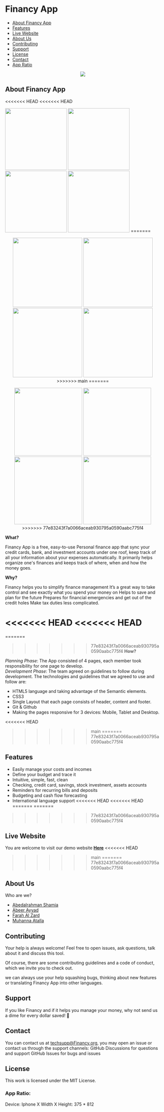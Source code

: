 # Financy App

- [About Financy App](#about)
- [Features](#features)
- [Live Website](#live)
- [About Us](#about-us)
- [Contributing](#contributing)
- [Support](#support)
- [License](#license)
- [Contact](#contact)
- [App Ratio](#ratio)

<p align="center">
  <img src="https://user-images.githubusercontent.com/73759748/138448806-31955b67-6f34-4f21-80e6-770b84d297d9.png" />
</p>



## About Financy App <span id="about"></span>

<<<<<<< HEAD
<<<<<<< HEAD
<p float="left">
<img src="https://user-images.githubusercontent.com/73759748/138448839-50f9f0c5-ab2b-48a9-a6a2-29568c9197da.png" width="200"/>
<img src="https://user-images.githubusercontent.com/73759748/138448848-0a87e16e-d026-4cdf-9a5b-6b15ad19b8be.png" width="200"/>
<img src="https://user-images.githubusercontent.com/73759748/138448868-e791c7c0-f586-49c3-8556-9919e5cee2df.png" width="200"/>
<img src="https://user-images.githubusercontent.com/73759748/138448879-a264e2c7-4abc-45c6-aee0-d26a5c163264.png" width="200"/>
=======
<p align="center">
<img src="https://user-images.githubusercontent.com/73759748/138448839-50f9f0c5-ab2b-48a9-a6a2-29568c9197da.png" width="225"/>
<img src="https://user-images.githubusercontent.com/73759748/138448848-0a87e16e-d026-4cdf-9a5b-6b15ad19b8be.png" width="225"/>
<img src="https://user-images.githubusercontent.com/73759748/138448868-e791c7c0-f586-49c3-8556-9919e5cee2df.png" width="225"/>
<img src="https://user-images.githubusercontent.com/73759748/138448879-a264e2c7-4abc-45c6-aee0-d26a5c163264.png" width="225"/>
>>>>>>> main
=======
<p align="center">
<img src="https://user-images.githubusercontent.com/73759748/138448839-50f9f0c5-ab2b-48a9-a6a2-29568c9197da.png" width="220"/>
<img src="https://user-images.githubusercontent.com/73759748/138448848-0a87e16e-d026-4cdf-9a5b-6b15ad19b8be.png" width="220"/>
<img src="https://user-images.githubusercontent.com/73759748/138448868-e791c7c0-f586-49c3-8556-9919e5cee2df.png" width="220"/>
<img src="https://user-images.githubusercontent.com/73759748/138448879-a264e2c7-4abc-45c6-aee0-d26a5c163264.png" width="220"/>
>>>>>>> 77e83243f7a0066aceab930795a0590aabc775f4
          </p>
 
**What?**

Financy App is a free, easy-to-use Personal finance app that sync your credit cards, bank, and investment accounts under one roof,
keep track of all your information about your expenses automatically.
It primarily helps organize one's finances and keeps track of where, when and how the money goes.

**Why?**

Financy helps you to simplify finance management
It’s a great way to take control and see exactly what you spend your money on
Helps to save and plan for the future
Prepares for financial emergencies and get out of the credit holes
Make tax duties less complicated.

<<<<<<< HEAD
<<<<<<< HEAD
=======
=======
>>>>>>> 77e83243f7a0066aceab930795a0590aabc775f4
**How?**

*Planning Phase*: The App consisted of 4 pages, each member took responsibility for one page to develop.  
*Development Phase*: The team agreed on guidelines to follow during development. The technologies and guidelines that we agreed to use and follow are:
- HTML5 language and taking advantage of the Semantic elements.
- CSS3 
- Single Layout that each page consists of header, content and footer.
- Git & Github
- Making the pages responsive for 3 devices: Mobile, Tablet and Desktop.

<<<<<<< HEAD
>>>>>>> main
=======
>>>>>>> 77e83243f7a0066aceab930795a0590aabc775f4
## Features <span id="features"></span>

- Easily manage your costs and incomes
- Define your budget and trace it
- Intuitive, simple, fast, clean
- Checking, credit card, savings, stock investment, assets accounts
- Reminders for recurring bills and deposits
- Budgeting and cash flow forecasting
- International language support
<<<<<<< HEAD
<<<<<<< HEAD
=======
=======
>>>>>>> 77e83243f7a0066aceab930795a0590aabc775f4

## Live Website <span id="live"></span>

You are welcome to visit our demo website [**Here**](https://gsg-cf04.github.io/Financy_App01/)
<<<<<<< HEAD
>>>>>>> main
=======
>>>>>>> 77e83243f7a0066aceab930795a0590aabc775f4

## About Us <span id="about-us"></span>

Who are we?

- [Abedalrahman Shamia](https://www.github.com/abedshamia)
- [Abeer Ayyad](https://www.github.com/xAbeer)
- [Farah Al Zard](https://www.github.com/farahalzard)
- [Muhanna Atalla](https://www.github.com/muhannaAtalla20)

## Contributing <span id="contributing"></span>

Your help is always welcome! Feel free to open issues, ask questions, talk about it and discuss this tool.

Of course, there are some contributing guidelines and a code of conduct, which we invite you to check out.

we can always use your help squashing bugs, thinking about new features or translating Financy App into other languages.

## Support <span id="support"></span>

If you like Financy and if it helps you manage your money, why not send us a dime for every dollar saved! 🎉

## Contact <span id="contact"></span>

You can contact us at techsupp@Financy.org, you may open an issue or contact us through the support channels:
GitHub Discussions for questions and support
GitHub Issues for bugs and issues

## License <span id="license"></span>

This work is licensed under the MIT License.

### App Ratio: <span id="ratio"></span>

Device: Iphone X
Width X Height: 375 \* 812
